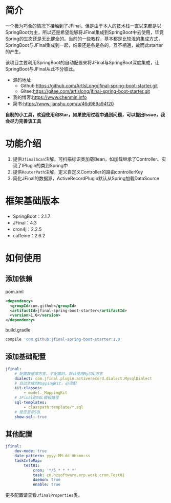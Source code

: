 # 简介

一个极为巧合的情况下接触到了JFinal，但是由于本人的技术栈一直以来都是以SpringBoot为主，所以还是希望能够将JFinal集成到SpringBoot中去使用，毕竟Spring的生态还是无比健全的。当前的一些教程，基本都是比较浅的集成方式，SpringBoot与JFinal集成到一起，结果还是各是各的，互不相通，故而此starter的产生。

该项目主要利用SpringBoot的自动配置来将JFinal与SpringBoot深度集成，让SpringBoot与JFinal从此不分彼此。

- 源码地址
  - Github:https://github.com/ArtIsLong/jfinal-spring-boot-starter.git
  - Gitee:https://gitee.com/artislong/jfinal-spring-boot-starter.git
- 我的博客:https://www.chenmin.info
- 简书:https://www.jianshu.com/u/46d989a94f20

**自制的小工具，欢迎使用和Star，如果使用过程中遇到问题，可以提出Issue，我会尽力完善该工具**

# 功能介绍

1. 提供`JfinalScan`注解，可扫描标识类加载Bean，如加载继承了Controller、实现了IPlugin的类到Spring中
2. 提供`RouterPath`注解，定义自定义Controller的路由controllerKey
3. 简化JFinal的数据源，ActiveRecordPlugin默认从Spring加载DataSource

# 框架基础版本

- SpringBoot：2.1.7
- JFinal：4.3
- cron4j：2.2.5
- caffeine：2.6.2

# 如何使用

## 添加依赖

pom.xml

~~~xml
<dependency>
  <groupId>com.github</groupId>
  <artifactId>jfinal-spring-boot-starter</artifactId>
  <version>1.0</version>
</dependency>
~~~

build.gradle

~~~groovy
compile 'com.github:jfinal-spring-boot-starter:1.0'
~~~

## 添加基础配置

```yaml
jfinal:
	# 配置数据库方言，不配置时，默认使用MySQL方言
	dialect: com.jfinal.plugin.activerecord.dialect.MysqlDialect
	# 自动生成的MappingKit，必须配
	kit-classes:
		- model._MappingKit
	# JFinal的SQL模板路径
	sql-templates: 
		- classpath:template/*.sql
	# 是否显示SQL
	show-sql: true
```

## 其他配置

~~~yaml
jfinal:
	dev-mode: true
	date-pattern: yyyy-MM-dd HH:mm:ss
	taskInfoMap:
		test01:
			cron: '*/5 * * * *'
			task: cn.hzsoftware.erp.work.cron.Test01
			daemon: true
			enable: true
~~~

更多配置请查看`JfinalProperties`类。

